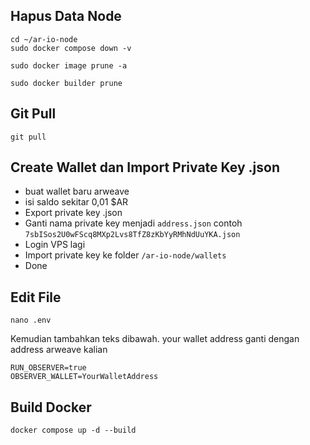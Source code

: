 ## Hapus Data Node
```
cd ~/ar-io-node
sudo docker compose down -v
```
```
sudo docker image prune -a
```
```
sudo docker builder prune
```
## Git Pull
```
git pull
```
## Create Wallet dan Import Private Key .json
- buat wallet baru arweave
- isi saldo sekitar 0,01 $AR
- Export private key .json
- Ganti nama private key menjadi `address.json` contoh `7sbISos2U0wFScq8MXp2Lvs8TfZ8zKbYyRMhNdUuYKA.json`
- Login VPS lagi
- Import private key ke folder `/ar-io-node/wallets`
- Done

## Edit File
```
nano .env
```
Kemudian tambahkan teks dibawah. your wallet address ganti dengan address arweave kalian
```
RUN_OBSERVER=true
OBSERVER_WALLET=YourWalletAddress
```
## Build Docker
```
docker compose up -d --build
```
